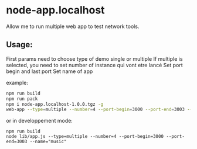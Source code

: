 # node-app.localhost

Allow me to run multiple web app to test network tools.

## Usage:

First params need to choose type of demo
    single or multiple
If multiple is selected, you need to set number of instance qui vont etre lancé
Set port begin and last port
Set name of app

example:

``` bash
npm run build
npm run pack
npm i node-app.localhost-1.0.0.tgz -g
web-app --type=multiple --number=4 --port-begin=3000 --port-end=3003 --name="music"
```


or in developpement mode:
```
npm run build
node lib/app.js --type=multiple --number=4 --port-begin=3000 --port-end=3003 --name="music"
```

